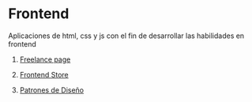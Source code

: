# Frontend

Aplicaciones de html, css y js con el fin de desarrollar las habilidades en frontend

1. [Freelance page](/freelance/)

2. [Frontend Store](/fronted_store/)

3. [Patrones de Diseño](/patternDesign/)
